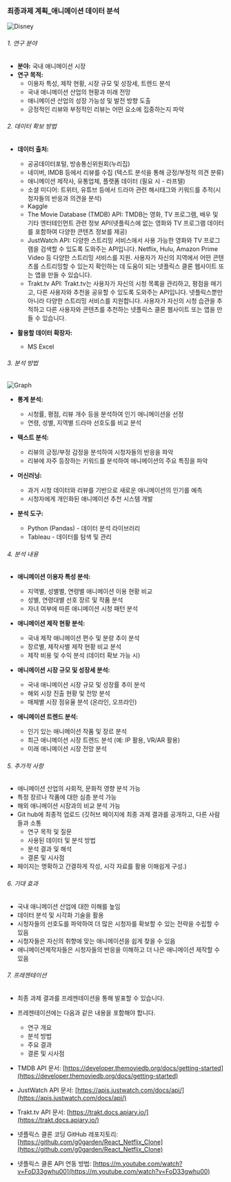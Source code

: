 ### 최종과제 계획_애니메이션 데이터 분석

![Disney](https://github.com/s2irene/Skku_class/assets/88326175/3d7ced5a-cf73-44c2-af72-52f27f301bbd)

###### 1. 연구 분야

* **분야:** 국내 애니메이션 시장
* **연구 목적:** 
    * 이용자 특성, 제작 현황, 시장 규모 및 성장세, 트렌드 분석
    * 국내 애니메이션 산업의 현황과 미래 전망
    * 애니메이션 산업의 성장 가능성 및 발전 방향 도출
    * 긍정적인 리뷰와 부정적인 리뷰는 어떤 요소에 집중하는지 파악

###### 2. 데이터 확보 방법

* **데이터 출처:**
    * 공공데이터포털, 방송통신위원회(누리집)
    * 네이버, IMDB 등에서 리뷰를 수집 (텍스트 분석을 통해 긍정/부정적 의견 분류)
    * 애니메이션 제작사, 유통업체, 플랫폼 데이터 (필요 시 - 라프텔)
    * 소셜 미디어: 트위터, 유튜브 등에서 드라마 관련 해시태그와 키워드를 추적(시청자들의 반응과 의견을 분석)
    * Kaggle
    * The Movie Database (TMDB) API: TMDB는 영화, TV 프로그램, 배우 및 기타 엔터테인먼트 관련 정보 API(넷플릭스에 없는 영화와 TV 프로그램 데이터를 포함하여 다양한 콘텐츠 정보를 제공)
    * JustWatch API: 다양한 스트리밍 서비스에서 사용 가능한 영화와 TV 프로그램을 검색할 수 있도록 도와주는 API입니다. Netflix, Hulu, Amazon Prime Video 등 다양한 스트리밍 서비스를 지원. 사용자가 자신의 지역에서 어떤 콘텐츠를 스트리밍할 수 있는지 확인하는 데 도움이 되는 넷플릭스 클론 웹사이트 또는 앱을 만들 수 있습니다.
    * Trakt.tv API: Trakt.tv는 사용자가 자신의 시청 목록을 관리하고, 평점을 매기고, 다른 사용자와 추천을 공유할 수 있도록 도와주는 API입니다. 넷플릭스뿐만 아니라 다양한 스트리밍 서비스를 지원합니다. 사용자가 자신의 시청 습관을 추적하고 다른 사용자와 콘텐츠를 추천하는 넷플릭스 클론 웹사이트 또는 앱을 만들 수 있습니다.

* **활용할 데이터 확장자:**
    * MS Excel

###### 3. 분석 방법

![Graph](https://github.com/s2irene/Skku_class/assets/88326175/c6853f72-c56f-4960-92ce-f5e9a0f5104e)

* **통계 분석:**
    * 시청률, 평점, 리뷰 개수 등을 분석하여 인기 애니메이션을 선정
    * 연령, 성별, 지역별 드라마 선호도를 비교 분석

* **텍스트 분석:**
    * 리뷰의 긍정/부정 감정을 분석하여 시청자들의 반응을 파악
    * 리뷰에 자주 등장하는 키워드를 분석하여 애니메이션의 주요 특징을 파악

* **머신러닝:**
    * 과거 시청 데이터와 리뷰를 기반으로 새로운 애니메이션의 인기를 예측
    * 시청자에게 개인화된 애니메이션 추천 시스템 개발
      
* **분석 도구:**
    * Python (Pandas) - 데이터 분석 라이브러리
    * Tableau - 데이터를 탐색 및 관리

###### 4. 분석 내용

* **애니메이션 이용자 특성 분석:**
    * 지역별, 성별별, 연령별 애니메이션 이용 현황 비교
    * 성별, 연령대별 선호 장르 및 작품 분석
    * 자녀 여부에 따른 애니메이션 시청 패턴 분석
      
* **애니메이션 제작 현황 분석:**
    * 국내 제작 애니메이션 편수 및 분량 추이 분석
    * 장르별, 제작사별 제작 현황 비교 분석
    * 제작 비용 및 수익 분석 (데이터 확보 가능 시)
      
* **애니메이션 시장 규모 및 성장세 분석:**
    * 국내 애니메이션 시장 규모 및 성장률 추이 분석
    * 해외 시장 진출 현황 및 전망 분석
    * 매체별 시장 점유율 분석 (온라인, 오프라인)
      
* **애니메이션 트렌드 분석:**
    * 인기 있는 애니메이션 작품 및 장르 분석
    * 최근 애니메이션 시장 트렌드 분석 (예: IP 활용, VR/AR 활용)
    * 미래 애니메이션 시장 전망 분석


###### 5. 추가적 사항

* 애니메이션 산업의 사회적, 문화적 영향 분석 가능
* 특정 장르나 작품에 대한 심층 분석 가능
* 해외 애니메이션 시장과의 비교 분석 가능
* Git hub에 최종적 업로드 (깃허브 페이지에 최종 과제 결과를 공개하고, 다른 사람들과 소통
    * 연구 목적 및 질문
    * 사용된 데이터 및 분석 방법
    * 분석 결과 및 해석
    * 결론 및 시사점
* 페이지는 명확하고 간결하게 작성, 시각 자료를 활용 이해쉽게 구성.)


###### 6. 기대 효과

* 국내 애니메이션 산업에 대한 이해를 높임
* 데이터 분석 및 시각화 기술을 활용
* 시청자들의 선호도를 파악하여 더 많은 시청자를 확보할 수 있는 전략을 수립할 수 있음
* 시청자들은 자신의 취향에 맞는 애니메이션을 쉽게 찾을 수 있음
* 애니메이션제작자들은 시청자들의 반응을 이해하고 더 나은 애니메이션 제작할 수 있음

###### 7. 프레젠테이션

* 최종 과제 결과를 프레젠테이션을 통해 발표할 수 있습니다.
* 프레젠테이션에는 다음과 같은 내용을 포함해야 합니다.
    * 연구 개요
    * 분석 방법
    * 주요 결과
    * 결론 및 시사점


* TMDB API 문서: [https://developer.themoviedb.org/docs/getting-started](https://developer.themoviedb.org/docs/getting-started)
* JustWatch API 문서: [https://apis.justwatch.com/docs/api/](https://apis.justwatch.com/docs/api/)
* Trakt.tv API 문서: [https://trakt.docs.apiary.io/](https://trakt.docs.apiary.io/)
* 넷플릭스 클론 코딩 GitHub 레포지토리: [https://github.com/g0garden/React_Netflix_Clone](https://github.com/g0garden/React_Netflix_Clone)
* 넷플릭스 클론 API 연동 방법: [https://m.youtube.com/watch?v=FoD33gwhu00](https://m.youtube.com/watch?v=FoD33gwhu00)


